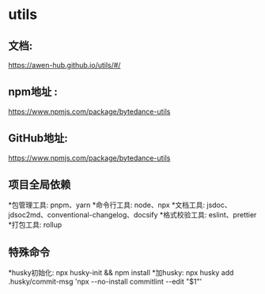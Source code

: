 # utils

## 文档: 
https://awen-hub.github.io/utils/#/

## npm地址 : 
https://www.npmjs.com/package/bytedance-utils

## GitHub地址:
https://www.npmjs.com/package/bytedance-utils

## 项目全局依赖
*包管理工具: pnpm、yarn
*命令行工具: node、npx
*文档工具: jsdoc、jdsoc2md、conventional-changelog、docsify
*格式校验工具: eslint、prettier
*打包工具: rollup

## 特殊命令
*husky初始化: npx husky-init && npm install 
*加husky: npx husky add .husky/commit-msg 'npx --no-install commitlint --edit "$1"'
